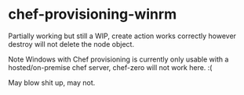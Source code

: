 # chef-provisioning-winrm

Partially working but still a WIP, create action works correctly however destroy will not delete the node object.

Note Windows with Chef provisioning is currently only usable with a hosted/on-premise chef server, chef-zero will not work here. :(

May blow shit up, may not.
